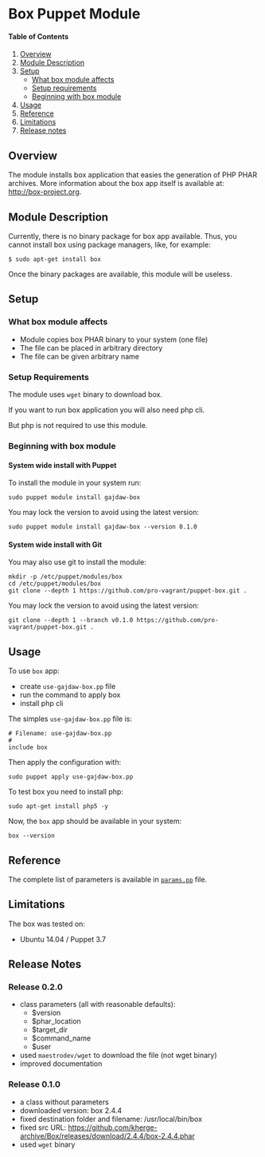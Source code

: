 # Box Puppet Module

#### Table of Contents

1. [Overview](#overview)
2. [Module Description](#module-description)
3. [Setup](#setup)
    * [What box module affects](#what-box-module-affects)
    * [Setup requirements](#setup-requirements)
    * [Beginning with box module](#beginning-with-box-module)
4. [Usage](#usage)
5. [Reference](#reference)
5. [Limitations](#limitations)
6. [Release notes](#release-notes)

## Overview

The module installs box application that easies the generation of PHP PHAR archives.
More information about the box app itself is available at:
http://box-project.org.

## Module Description

Currently, there is no binary package for box app available.
Thus, you cannot install box using package managers, like, for example:

    $ sudo apt-get install box

Once the binary packages are available, this module will be useless.

## Setup

### What box module affects

* Module copies box PHAR binary to your system (one file)
* The file can be placed in arbitrary directory
* The file can be given arbitrary name

### Setup Requirements

The module uses `wget` binary to download box.

If you want to run box application you will also need php cli.

But php is not required to use this module.

### Beginning with box module

#### System wide install with Puppet

To install the module in your system run:

    sudo puppet module install gajdaw-box

You may lock the version to avoid using the latest version:

    sudo puppet module install gajdaw-box --version 0.1.0

#### System wide install with Git

You may also use git to install the module:

    mkdir -p /etc/puppet/modules/box
    cd /etc/puppet/modules/box
    git clone --depth 1 https://github.com/pro-vagrant/puppet-box.git .

You may lock the version to avoid using the latest version:

    git clone --depth 1 --branch v0.1.0 https://github.com/pro-vagrant/puppet-box.git .

## Usage

To use `box` app:

* create `use-gajdaw-box.pp` file
* run the command to apply box
* install php cli

The simples `use-gajdaw-box.pp` file is:

    # Filename: use-gajdaw-box.pp
    #
    include box

Then apply the configuration with:

    sudo puppet apply use-gajdaw-box.pp

To test box you need to install php:

    sudo apt-get install php5 -y

Now, the `box` app should be available in your system:

    box --version

## Reference

The complete list of parameters is available in [`params.pp`](manifests/params.pp) file.

## Limitations

The box was tested on:

* Ubuntu 14.04 / Puppet 3.7

## Release Notes

### Release 0.2.0

* class parameters (all with reasonable defaults):
  -  $version
  -  $phar_location
  -  $target_dir
  -  $command_name
  -  $user
* used `maestrodev/wget` to download the file (not wget binary)
* improved documentation

### Release 0.1.0

* a class without parameters
* downloaded version: box 2.4.4
* fixed destination folder and filename: /usr/local/bin/box
* fixed src URL: https://github.com/kherge-archive/Box/releases/download/2.4.4/box-2.4.4.phar
* used `wget` binary
